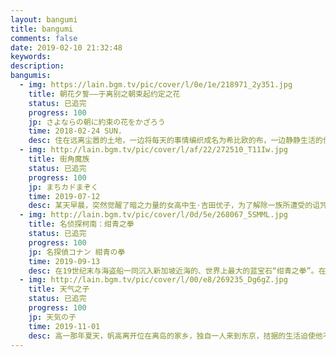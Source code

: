 ```yaml
---
layout: bangumi
title: bangumi
comments: false
date: 2019-02-10 21:32:48
keywords:
description:
bangumis:
  - img: https://lain.bgm.tv/pic/cover/l/0e/1e/218971_2y351.jpg
    title: 朝花夕誓——于离别之朝束起约定之花
    status: 已追完
    progress: 100
    jp: さよならの朝に約束の花をかざろう
    time: 2018-02-24 SUN.
    desc: 住在远离尘嚣的土地，一边将每天的事情编织成名为希比欧的布，一边静静生活的伊欧夫人民。在15岁左右外表就停止成长，拥有数百年寿命的他们，被称为“离别的一族”，并被视为活着的传说。没有双亲的伊欧夫少女玛奇亚，过着被伙伴包围的平稳日子，却总感觉“孤身一人”。他们的这种日常，一瞬间就崩溃消失。追求伊欧夫的长寿之血，梅萨蒂军乘坐着名为雷纳特的古代兽发动了进攻。在绝望与混乱之中，伊欧夫的第一美女蕾莉亚被梅萨蒂带走，而玛奇亚暗恋的少年克里姆也失踪了。玛奇亚虽然总算逃脱了，却失去了伙伴和归去之地……。
  - img: http://lain.bgm.tv/pic/cover/l/af/22/272510_T11Iw.jpg
    title: 街角魔族
    status: 已追完
    progress: 100
    jp: まちカドまぞく
    time: 2019-07-12
    desc: 某天早晨，突然觉醒了暗之力量的女高中生·吉田优子，为了解除一族所遭受的诅咒而准备开始打倒魔法少女！！但对方却是自己的救命恩人！？而且根本就没可能打赢！？废柴系庶民派魔族与高冷系肌肉魔法少女编织的日常系魔法喜剧开始！！！
  - img: http://lain.bgm.tv/pic/cover/l/0d/5e/268067_5SMML.jpg
    title: 名侦探柯南：绀青之拳
    status: 已追完
    progress: 100
    jp: 名探偵コナン 紺青の拳
    time: 2019-09-13
    desc: 在19世纪末与海盗船一同沉入新加坡近海的、世界上最大的蓝宝石“绀青之拳”。在当地的富豪将其回收，于舞台上展现其真容时，在滨海湾金沙酒店附近发生了杀人案。现场留下了怪盗基德沾有血迹的预告函。而在那时，为了观看在新加坡举办的空手道锦标赛，小兰和园子到访了当地。
  - img: http://lain.bgm.tv/pic/cover/l/00/e8/269235_Dg6gZ.jpg
    title: 天气之子
    status: 已追完
    progress: 100
    jp: 天気の子
    time: 2019-11-01
    desc: 高一那年夏天，帆高离开位在离岛的家乡，独自一人来到东京，拮据的生活迫使他不得不找份工作，最后来到一间专门出版奇怪超自然刊物的出版社担任写手。不久，东京开始下起连日大雨，仿佛暗示着帆高不顺遂的未来，在这座繁忙城市里到处取材的帆高邂逅了与弟弟相依为命，不可思议的美少女阳菜。「等等就会放晴了喔。」阳菜这样告诉着帆高，不久，头顶的乌云逐渐散去，耀眼的阳光洒落街道……原来，阳菜拥有「改变天气」的奇妙能力……
---
```


